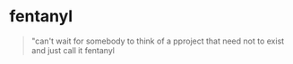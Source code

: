 # fentanyl
> "can't wait for somebody to think of a pproject that need not to exist and just call it fentanyl
